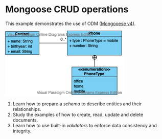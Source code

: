 # Mongoose CRUD operations
This example demonstrates the use of ODM ([Mongooese v4](https://mongoosejs.com)).



![Contacts](Contact.png)



1. Learn how to prepare a *schema* to describe entities and their relationships.
1. Study the examples of how to create, read, update and delete documents.
1. Learn how to use built-in *validators* to enforce data consistency and integrity.
